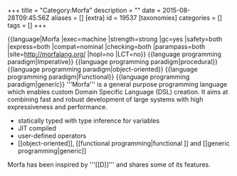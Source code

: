 +++
title = "Category:Morfa"
description = ""
date = 2015-08-28T09:45:56Z
aliases = []
[extra]
id = 19537
[taxonomies]
categories = []
tags = []
+++

{{language|Morfa
|exec=machine
|strength=strong
|gc=yes
|safety=both
|express=both
|compat=nominal
|checking=both
|parampass=both
|site=http://morfalang.org/
|hopl=no
|LCT=no}}
{{language programming paradigm|Imperative}}
{{language programming paradigm|procedural}}
{{language programming paradigm|object-oriented}}
{{language programming paradigm|Functional}}
{{language programming paradigm|generic}}
'''Morfa''' is a general purpose programming language which enables custom Domain Specific Language (DSL) creation. It aims at combining fast and robust development of large systems with high expressiveness and performance.

* statically typed with type inference for variables
* JIT compiled
* user-defined operators
* [[object-oriented]], [[functional programming|functional ]] and [[generic programming|generic]]

Morfa has been inspired by '''[[D]]''' and shares some of its features.

